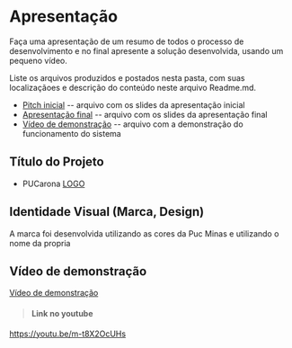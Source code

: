 # Apresentação

Faça uma apresentação de um resumo de todos o processo de desenvolvimento e no final apresente a solução desenvolvida, usando um pequeno vídeo.

Liste os arquivos produzidos e postados nesta pasta, com suas localizaçãoes e descrição do conteúdo neste arquivo Readme.md.


* [Pitch inicial](./pucaronaInicio.pdf) -- arquivo com os slides da apresentação inicial
* [Apresentação final](./PUCCARONA-FINAL.pdf) -- arquivo com os slides da apresentação final
* [Vídeo de demonstração](./PUCaronaFinal.mp4) -- arquivo com a demonstração do funcionamento do sistema



## Título do Projeto

* PUCarona
[LOGO](./logo-azul-claro.jpg)

## Identidade Visual (Marca, Design)

A marca foi desenvolvida utilizando as cores da Puc Minas e utilizando o nome da propria



## Vídeo de demonstração



[Vídeo de demonstração](./PUCaronaFinal.mp4)
>#### Link no youtube
https://youtu.be/m-t8X2OcUHs

